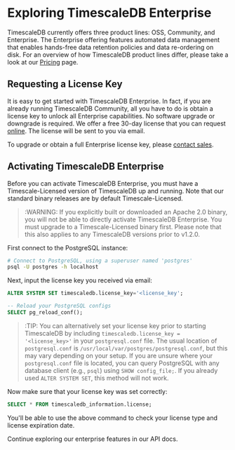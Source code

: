 # Exploring TimescaleDB Enterprise

TimescaleDB currently offers three product lines: OSS, Community, and Enterprise. 
The Enterprise offering features automated data management that enables hands-free data retention policies 
and data re-ordering on disk. For an overview of how TimescaleDB product lines differ, 
please take a look at our [Pricing][pricing] page.

## Requesting a License Key

It is easy to get started with TimescaleDB Enterprise. In fact, if you are already 
running TimescaleDB Community, all you have to do is obtain a license key to unlock 
all Enterprise capabilities. No software upgrade or downgrade is required. We offer a free 30-day license 
that you can request [online][license]. The license will be sent to you via email. 

To upgrade or obtain a full Enterprise license key, please [contact sales][contact-sales].

## Activating TimescaleDB Enterprise

Before you can activate TimescaleDB Enterprise, you must have a Timescale-Licensed version of 
TimescaleDB up and running. Note that our standard binary releases are by default Timescale-Licensed. 

>:WARNING: If you explicitly built or downloaded an Apache 2.0 binary, you will not be able to 
directly activate TimescaleDB Enterprise. You must upgrade to a Timescale-Licensed binary first. 
Please note that this also applies to any TimescaleDB versions prior to v1.2.0.

First connect to the PostgreSQL instance:

```bash
# Connect to PostgreSQL, using a superuser named 'postgres'
psql -U postgres -h localhost
```

Next, input the license key you received via email:

```sql
ALTER SYSTEM SET timescaledb.license_key='<license_key';

-- Reload your PostgreSQL configs
SELECT pg_reload_conf();
```

>:TIP: You can alternatively set your license key prior to starting TimescaleDB by including 
`timescaledb.license_key = '<license_key>'` in your `postgresql.conf` file. 
The usual location of `postgresql.conf` is `/usr/local/var/postgres/postgresql.conf`, 
but this may vary depending on your setup. If you are unsure where your `postgresql.conf` file
is located, you can query PostgreSQL with any database client (e.g., `psql`)
using `SHOW config_file;`. If you already used `ALTER SYSTEM SET`, this method will not work.

Now make sure that your license key was set correctly:

```sql
SELECT * FROM timescaledb_information.license;
```

You'll be able to use the above command to check your license type and license expiration date.

Continue exploring our enterprise features in our API docs.


[pricing]: https://www.timescale.com/pricing
[license]: https://www.timescale.com/license
[contact-sales]: https://www.timescale.com/contact
